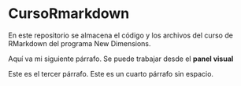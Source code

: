 # CursoRmarkdown

En este repositorio se almacena el código y los archivos del curso de RMarkdown del programa New Dimensions.

Aquí va mi siguiente párrafo. Se puede trabajar desde el **panel visual**

Este es el tercer párrafo. 
Este es un cuarto párrafo sin espacio. 
